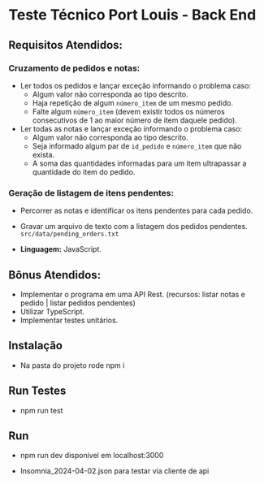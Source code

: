# Teste Técnico Port Louis - Back End

## Requisitos Atendidos:

### Cruzamento de pedidos e notas:

- Ler todos os pedidos e lançar exceção informando o problema caso:
  - Algum valor não corresponda ao tipo descrito.
  - Haja repetição de algum `número_item` de um mesmo pedido.
  - Falte algum `número_item` (devem existir todos os números consecutivos de 1 ao maior número de item daquele pedido).
- Ler todas as notas e lançar exceção informando o problema caso:
  - Algum valor não corresponda ao tipo descrito.
  - Seja informado algum par de `id_pedido` e `número_item` que não exista.
  - A soma das quantidades informadas para um item ultrapassar a quantidade do item do pedido.

### Geração de listagem de itens pendentes:

- Percorrer as notas e identificar os itens pendentes para cada pedido.
- Gravar um arquivo de texto com a listagem dos pedidos pendentes. <code>src/data/pending_orders.txt</code>

- **Linguagem:** JavaScript.

## Bônus Atendidos:

- Implementar o programa em uma API Rest. (recursos: listar notas e pedido | listar pedidos pendentes)
- Utilizar TypeScript.
- Implementar testes unitários.

## Instalação

- Na pasta do projeto rode npm i

## Run Testes

- npm run test

## Run

- npm run dev disponivel em localhost:3000

- Insomnia_2024-04-02.json para testar via cliente de api
